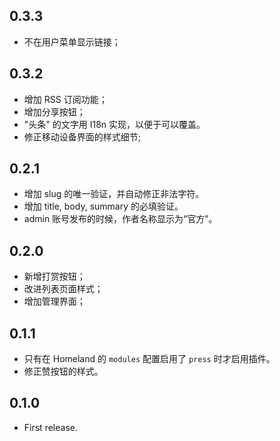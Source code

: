 0.3.3
-----

- 不在用户菜单显示链接；

0.3.2
-----

- 增加 RSS 订阅功能；
- 增加分享按钮；
- "头条" 的文字用 I18n 实现，以便于可以覆盖。
- 修正移动设备界面的样式细节;

0.2.1
-----

- 增加 slug 的唯一验证，并自动修正非法字符。
- 增加 title, body, summary 的必填验证。
- admin 账号发布的时候，作者名称显示为“官方”。


0.2.0
-----

- 新增打赏按钮；
- 改进列表页面样式；
- 增加管理界面；

0.1.1
-----

- 只有在 Homeland 的 `modules` 配置启用了 `press` 时才启用插件。
- 修正赞按钮的样式。

0.1.0
-----

- First release.
